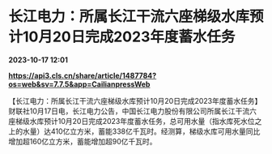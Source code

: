 # 长江电力：所属长江干流六座梯级水库预计10月20日完成2023年度蓄水任务

**2023-10-17 12:01**

**https://api3.cls.cn/share/article/1487784?os=web&sv=7.7.5&app=CailianpressWeb**

【长江电力：所属长江干流六座梯级水库预计10月20日完成2023年度蓄水任务】财联社10月17日电，长江电力公告，中国长江电力股份有限公司所属长江干流六座梯级水库预计10月20日完成2023年度蓄水任务，总可用水量（指水库死水位之上的水量）达410亿立方米，蓄能338亿千瓦时。经测算，梯级水库可用水量同比增加超160亿立方米，蓄能增加超90亿千瓦时。
